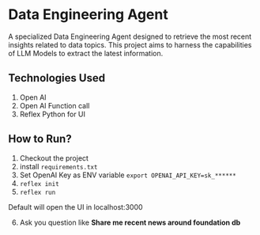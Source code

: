 # Data Engineering Agent

A specialized Data Engineering Agent designed to retrieve the most recent insights related to data topics. This project aims to harness the capabilities of LLM Models to extract the latest information.

## Technologies Used
1. Open AI
2. Open AI Function call
3. Reflex Python for UI

## How to Run?
1. Checkout the project
2. install `requirements.txt`
3. Set OpenAI Key as ENV variable `export OPENAI_API_KEY=sk_******`
4. `reflex init`
5. `reflex run`

Default will open the UI in localhost:3000

6. Ask you question like
 __Share me recent news around foundation db__